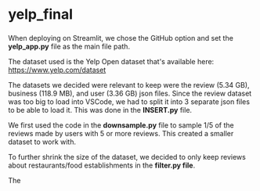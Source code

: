 # yelp_final
### 
When deploying on Streamlit, we chose the GitHub option and set the **yelp_app.py** file as the main file path.

The dataset used is the Yelp Open dataset that's available here: https://www.yelp.com/dataset

The datasets we decided were relevant to keep were the review (5.34 GB), business (118.9 MB), and user (3.36 GB) json files. Since the review dataset was too big to load into VSCode, we had to split it into 3 separate json files to be able to load it. This was done in the **INSERT.py** file.

We first used the code in the **downsample.py** file to sample 1/5 of the reviews made by users with 5 or more reviews. This created a smaller dataset to work with.

To further shrink the size of the dataset, we decided to only keep reviews about restaurants/food establishments in the **filter.py file**.

The 
###


